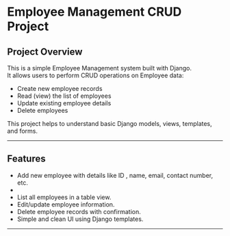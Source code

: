 # Employee Management CRUD Project

## Project Overview
This is a simple Employee Management system built with Django.  
It allows users to perform CRUD operations on Employee data:  
- Create new employee records  
- Read (view) the list of employees  
- Update existing employee details  
- Delete employees  

This project helps to understand basic Django models, views, templates, and forms.

---

## Features
- Add new employee with details like ID , name, email, contact number, etc.
- 
- List all employees in a table view.  
- Edit/update employee information.  
- Delete employee records with confirmation.  
- Simple and clean UI using Django templates.

---

